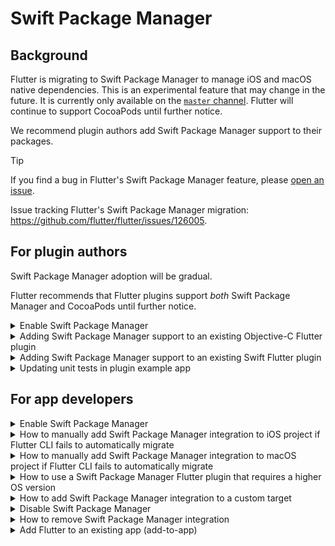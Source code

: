 # Swift Package Manager

## Background

Flutter is migrating to Swift Package Manager to manage iOS and macOS native dependencies.
This is an experimental feature that may change in the future.
It is currently only available on the [`master` channel](https://docs.flutter.dev/release/upgrade#switching-flutter-channels).
Flutter will continue to support CocoaPods until further notice.

We recommend plugin authors add Swift Package Manager support to their packages.

> [!TIP]
> If you find a bug in Flutter's Swift Package Manager feature,
> please [open an issue](https://github.com/flutter/flutter/issues/new?template=2_bug.yml).

Issue tracking Flutter's Swift Package Manager migration: https://github.com/flutter/flutter/issues/126005.

## For plugin authors

Swift Package Manager adoption will be gradual.

Flutter recommends that Flutter plugins support _both_ Swift Package Manager
and CocoaPods until further notice.

<!-- The 'Enable Swift Package Manager' section is copied in the
For app developers' and 'For plugin authors' sections. Keep these in sync! -->
<details>
  <summary>Enable Swift Package Manager</summary>

### Enable Swift Package Manager

Switch to Flutter's `master` channel:

```sh
flutter channel master
flutter upgrade
```

Enable the Swift Package Manager feature:

```sh
flutter config --enable-swift-package-manager
```

Running an app using the Flutter CLI will automatically migrate it to support
Swift Package Manager.

> **Note**:
> Flutter will fallback to CocoaPods for dependencies that do not support Swift
> Package Manager yet.

</details>
<!-- The 'Enable Swift Package Manager' section is copied in the
For app developers' and 'For plugin authors' sections. Keep these in sync! -->

<details>
  <summary>Adding Swift Package Manager support to an existing Objective-C Flutter plugin</summary>

### Adding Swift Package Manager support to an existing Objective-C Flutter plugin

Replace `plugin_name` throughout this guide with the name of your plugin.
The below example uses `ios`, replace `ios` with `macos`/`darwin` as applicable.

1. Enable the Swift Package Manager feature.

2. Start by creating a directory under the `ios`, `macos`, and/or `darwin` directories.
Name this new directory the name of the platform package.

<pre>
/plugin_name/plugin_name_ios/ios/<b>plugin_name_ios</b>
</pre>

3. Within this new directory, create the following files/directories:
    - Package.swift (file)
    - Sources (directory)
    - Sources/plugin_name_ios (directory)
    - Sources/plugin_name_ios/include (directory)
    - Sources/plugin_name_ios/include/plugin_name_ios (directory)
    - Sources/plugin_name_ios/include/plugin_name_ios/.gitkeep (file)
      - Needed to ensure the directory is committed, even if empty. Can be removed if files are added to the directory.

<pre>
/plugin_name/plugin_name_ios/ios/plugin_name_ios/<b>Package.swift</b>
/plugin_name/plugin_name_ios/ios/plugin_name_ios/<b>Sources</b>
/plugin_name/plugin_name_ios/ios/plugin_name_ios/<b>Sources/plugin_name_ios</b>
/plugin_name/plugin_name_ios/ios/plugin_name_ios/<b>Sources/plugin_name_ios/include</b>
/plugin_name/plugin_name_ios/ios/plugin_name_ios/<b>Sources/plugin_name_ios/include/plugin_name_ios</b>
/plugin_name/plugin_name_ios/ios/plugin_name_ios/<b>Sources/plugin_name_ios/include/plugin_name_ios/.gitkeep</b>
</pre>

4. Use the following template in the `Package.swift`

```swift
// swift-tools-version: 5.9
// The swift-tools-version declares the minimum version of Swift required to build this package.

import PackageDescription

let package = Package(
    name: "plugin_name_ios",
    platforms: [
        .iOS("12.0"),
        .macOS("10.14")
    ],
    products: [
        // If the plugin name contains "_", replace with "-" for the library name
        .library(name: "plugin-name-ios", targets: ["plugin_name_ios"])
    ],
    dependencies: [],
    targets: [
        .target(
            name: "plugin_name_ios",
            dependencies: [],
            resources: [
                // If your plugin requires a privacy manifest, for example if it uses any required
                // reason APIs, update the PrivacyInfo.xcprivacy file to describe your plugin's
                // privacy impact, and then uncomment these lines. For more information, see
                // https://developer.apple.com/documentation/bundleresources/privacy_manifest_files
                // .process("PrivacyInfo.xcprivacy"),

                // If you have other resources that need to be bundled with your plugin, refer to
                // the following instructions to add them:
                // https://developer.apple.com/documentation/xcode/bundling-resources-with-a-swift-package
            ],
            cSettings: [
                .headerSearchPath("include/plugin_name_ios")
            ]
        )
    ]
)
```

* **If the plugin name contains `_`, the library name must be a `-` separated version of the plugin name.**
5. If your plugin has a `PrivacyInfo.xcprivacy`, move it to `Sources/plugin_name_ios/PrivacyInfo.xcprivacy` and uncomment the resource in the Package.swift.
```diff
            resources: [
                // If your plugin requires a privacy manifest, for example if it uses any required
                // reason APIs, update the PrivacyInfo.xcprivacy file to describe your plugin's
                // privacy impact, and then uncomment these lines. For more information, see
                // https://developer.apple.com/documentation/bundleresources/privacy_manifest_files
-                // .process("PrivacyInfo.xcprivacy"),
+                .process("PrivacyInfo.xcprivacy"),

                // If you have other resources that need to be bundled with your plugin, refer to
                // the following instructions to add them:
                // https://developer.apple.com/documentation/xcode/bundling-resources-with-a-swift-package
            ],
```
6. Move any resource files from `ios/Assets` to `Sources/plugin_name_ios` (or a subdirectory). Then add them to your Package.swift if applicable. See https://developer.apple.com/documentation/xcode/bundling-resources-with-a-swift-package for more instructions.
7. Move any public headers from `ios/Classes` to `Sources/plugin_name_ios/include/plugin_name_ios`
    * If you're unsure what headers are public, check your `podspec` for `public_header_files`. If not found, that means all of your headers were public. You should consider whether or not you want all of your headers to be public.
    * The `pluginClass` defined in your pubspec.yaml must be public and within this directory.
8. Handling modulemap (skip this step if not using a custom modulemap)

    If you're using a modulemap for CocoaPods to create a Test submodule, consider removing it for Swift Package Manager. Note that this will make all public headers available via the module.

    To remove it for Swift Package Manager but keep it for CocoaPods, exclude the modulemap and umbrella header in the plugin's Package.swift. The example below assumes they are located within the `Sources/plugin_name_ios/include` directory.

    ```diff
            .target(
                name: "plugin_name_ios",
                dependencies: [],
    +           exclude: ["include/cocoapods_plugin_name_ios.modulemap", "include/plugin_name_ios-umbrella.h"],
    ```

    If you want to keep your unit tests compatible with both CocoaPods and Swift Package Manager, you can try the following:
    ```diff
    @import plugin_name_ios;
    - @import plugin_name_ios.Test;
    + #if __has_include(<plugin_name_ios/plugin_name_ios-umbrella.h>)
    +   @import plugin_name_ios.Test;
    + #endif
    ```

    If you would like to use a custom modulemap with your Swift package,
    please refer to [Swift Package Manager's documentation](https://github.com/apple/swift-package-manager/blob/main/Documentation/Usage.md#creating-c-language-targets).

9. Move all remaining files from `ios/Classes` to `Sources/plugin_name_ios`
10. `ios/Assets`, `ios/Resources`, `ios/Classes` should now be empty and can be deleted
11. If your header files were previously within the same directory as your implementation files, you may need to change your import statements.

    For example, if the following changes were made:
    * `ios/Classes/PublicHeaderFile.h` --> `Sources/plugin_name_ios/include/plugin_name_ios/PublicHeaderFile.h`
    * `ios/Classes/ImplementationFile.m` --> `Sources/plugin_name_ios/ImplementationFile.m`

    Within `ImplementationFile.m`, the import would change:
    ```diff
    - #import "PublicHeaderFile.h"
    + #import "./include/plugin_name_ios/PublicHeaderFile.h"
    ```

12. If using pigeon, you'll want to update your pigeon input file

    ```diff
    - objcHeaderOut: 'ios/Classes/messages.g.h',
    + objcHeaderOut: 'ios/plugin_name_ios/Sources/plugin_name_ios/messages.g.h',
    - objcSourceOut: 'ios/Classes/messages.g.m',
    + objcSourceOut: 'ios/plugin_name_ios/Sources/plugin_name_ios/messages.g.m',
    ```

    If your `objcHeaderOut` file is no longer within the same directory as the `objcSourceOut`, you can change the `#import` using `ObjcOptions.headerIncludePath`:

    ```diff
    objcHeaderOut: 'ios/plugin_name_ios/Sources/plugin_name_ios/include/plugin_name_ios/messages.g.h',
    objcSourceOut: 'ios/plugin_name_ios/Sources/plugin_name_ios/messages.g.m',
    + objcOptions: ObjcOptions(
    +   headerIncludePath: './include/plugin_name_ios/messages.g.h',
    + ),
    ```

13. Update your Package.swift with any customizations you may need
    1. Open `/plugin_name/plugin_name_ios/ios/plugin_name_ios/` in Xcode
        * If package does not show any files in Xcode, quit Xcode (Xcode > Quit Xcode) and reopen
        * You don't need to edit your Package.swift through Xcode, but Xcode will provide helpful feedback
        * If Xcode isn't updating after you make a change, try clicking File > Packages > Reset Package Caches
    2. [Add dependencies](https://developer.apple.com/documentation/packagedescription/package/dependency)
    3. If your package must be linked explicitly `static` or `dynamic` ([not recommended](https://developer.apple.com/documentation/packagedescription/product/library(name:type:targets:))), update the [Product](https://developer.apple.com/documentation/packagedescription/product) to define the type
    ```swift
    products: [
        .library(name: "plugin-name-ios", type: .static, targets: ["plugin_name_ios"])
    ],
    ```
    4. Make any other customizations - see https://developer.apple.com/documentation/packagedescription for more info on how to write a Package.swift.
    5. If you add additional targets to your Package.swift, try to name them uniquely. If your target name conflicts with another target from another package, this can cause issues that may require manual intervention to be able to use your plugin.

14. Update your `plugin_name_ios.podspec` to point to new paths.
```diff
- s.source_files = 'Classes/**/*.{h,m}'
+ s.source_files = 'plugin_name_ios/Sources/plugin_name_ios/**/*.{h,m}'

- s.public_header_files = 'Classes/**/*.h'
+ s.public_header_files = 'plugin_name_ios/Sources/plugin_name_ios/include/**/*.h'

- s.module_map = 'Classes/cocoapods_plugin_name_ios.modulemap'
+ s.module_map = 'plugin_name_ios/Sources/plugin_name_ios/include/cocoapods_plugin_name_ios.modulemap'

- s.resource_bundles = {'plugin_name_ios_privacy' => ['Resources/PrivacyInfo.xcprivacy']}
+ s.resource_bundles = {'plugin_name_ios_privacy' => ['plugin_name_ios/Sources/plugin_name_ios/PrivacyInfo.xcprivacy']}
```

15. Update getting of resources from bundle to use `SWIFTPM_MODULE_BUNDLE`
```objc
#if SWIFT_PACKAGE
   NSBundle *bundle = SWIFTPM_MODULE_BUNDLE;
 #else
   NSBundle *bundle = [NSBundle bundleForClass:[self class]];
 #endif
 NSURL *imageURL = [bundle URLForResource:@"image" withExtension:@"jpg"];
```
  * Note: `SWIFTPM_MODULE_BUNDLE` will only work if there are actual resources (either [defined in the Package.swift](https://developer.apple.com/documentation/xcode/bundling-resources-with-a-swift-package#Explicitly-declare-or-exclude-resources) or [automatically included by Xcode](https://developer.apple.com/documentation/xcode/bundling-resources-with-a-swift-package#:~:text=Xcode%20detects%20common%20resource%20types%20for%20Apple%20platforms%20and%20treats%20them%20as%20a%20resource%20automatically)). Otherwise, it will fail.

16. If your `plugin_name_ios/Sources/plugin_name_ios/include` directory only contains a `.gitkeep`,
    you'll want update your `.gitignore` to include the following:

    ```gitignore
    !.gitkeep
    ```

    Then run `flutter pub publish --dry-run` to ensure the `include` directory will be published.

17. Verify plugin still works with CocoaPods
    1. Disable Swift Package Manager
      ```
      flutter config --no-enable-swift-package-manager
      ```
    2. Run `flutter run` with the example app and ensure it builds and runs
18. Verify plugin works with Swift Package Manager
    1. Enable Swift Package Manager
      ```
      flutter config --enable-swift-package-manager
      ```
    2. Run `flutter run` with the example app and ensure it builds and runs
    3. Open the example app in Xcode and ensure Package Dependencies show in the left Project Navigator

19. Verify tests pass
  * **If your plugin has Native unit tests (XCTest), make sure you also complete "Updating unit tests in plugin example app" below.**
  * [Follow instructions for testing plugins](https://docs.flutter.dev/testing/testing-plugins)
</details>

<details>
  <summary>Adding Swift Package Manager support to an existing Swift Flutter plugin</summary>

### Adding Swift Package Manager support to an existing Swift Flutter plugin

Replace `plugin_name` throughout this guide with the name of your plugin.
The below example uses `ios`, replace `ios` with `macos`/`darwin` as applicable.

1. Enable the Swift Package Manager feature.

2. Start by creating a directory under the `ios`, `macos`, and/or `darwin` directories. Name this new directory the name of the platform package.

<pre>
/plugin_name/plugin_name_ios/ios/<b>plugin_name_ios</b>
</pre>

3. Within this new directory, create the following files/directories:
    - Package.swift (file)
    - Sources (directory)
    - Sources/plugin_name_ios (directory)

<pre>
/plugin_name/plugin_name_ios/ios/plugin_name_ios/<b>Package.swift</b>
/plugin_name/plugin_name_ios/ios/plugin_name_ios/<b>Sources</b>
/plugin_name/plugin_name_ios/ios/plugin_name_ios/<b>Sources/plugin_name_ios</b>
</pre>

4. Use the following template in the `Package.swift`
```swift
// swift-tools-version: 5.9
// The swift-tools-version declares the minimum version of Swift required to build this package.

import PackageDescription

let package = Package(
    name: "plugin_name_ios",
    platforms: [
        .iOS("12.0"),
        .macOS("10.14")
    ],
    products: [
        // If the plugin name contains "_", replace with "-" for the library name
        .library(name: "plugin-name-ios", targets: ["plugin_name_ios"])
    ],
    dependencies: [],
    targets: [
        .target(
            name: "plugin_name_ios",
            dependencies: [],
            resources: [
                // If your plugin requires a privacy manifest, for example if it uses any required
                // reason APIs, update the PrivacyInfo.xcprivacy file to describe your plugin's
                // privacy impact, and then uncomment these lines. For more information, see
                // https://developer.apple.com/documentation/bundleresources/privacy_manifest_files
                // .process("PrivacyInfo.xcprivacy"),

                // If you have other resources that need to be bundled with your plugin, refer to
                // the following instructions to add them:
                // https://developer.apple.com/documentation/xcode/bundling-resources-with-a-swift-package
            ]
        )
    ]
)
```

* **If the plugin name contains `_`, the library name must be a `-` separated version of the plugin name.**

5. If your plugin has a `PrivacyInfo.xcprivacy`, move it to `Sources/plugin_name_ios/PrivacyInfo.xcprivacy` and uncomment the resource in the Package.swift.
```diff
            resources: [
                // If your plugin requires a privacy manifest, for example if it uses any required
                // reason APIs, update the PrivacyInfo.xcprivacy file to describe your plugin's
                // privacy impact, and then uncomment these lines. For more information, see
                // https://developer.apple.com/documentation/bundleresources/privacy_manifest_files
-                // .process("PrivacyInfo.xcprivacy"),
+                .process("PrivacyInfo.xcprivacy"),

                // If you have other resources that need to be bundled with your plugin, refer to
                // the following instructions to add them:
                // https://developer.apple.com/documentation/xcode/bundling-resources-with-a-swift-package
            ],
```
6. Move any resource files from `ios/Assets` to `Sources/plugin_name_ios` (or a subdirectory). Then add them to your Package.swift if applicable. See https://developer.apple.com/documentation/xcode/bundling-resources-with-a-swift-package for more instructions.
7. Move all files from `ios/Classes` to `Sources/plugin_name_ios`
8. `ios/Assets`, `ios/Resources`, `ios/Classes` should now be empty and can be deleted
9. If using pigeon, you'll want to update your pigeon input file
```diff
- swiftOut: 'ios/Classes/messages.g.swift',
+ swiftOut: 'ios/plugin_name_ios/Sources/plugin_name_ios/messages.g.swift',
```

10. Update your Package.swift with any customizations you may need
    1. Open `/plugin_name/plugin_name_ios/ios/plugin_name_ios/` in Xcode
        * If package does not show any files in Xcode, quit Xcode (Xcode > Quit Xcode) and reopen
        * You don't need to edit your Package.swift through Xcode, but Xcode will provide helpful feedback
        * If Xcode isn't updating after you make a change, try clicking File > Packages > Reset Package Caches
    2. [Add dependencies](https://developer.apple.com/documentation/packagedescription/package/dependency)
    3. If your package must be linked explicitly `static` or `dynamic`, update the [Product](https://developer.apple.com/documentation/packagedescription/product) to define the type
    ```swift
    products: [
        .library(name: "plugin-name-ios", type: .static, targets: ["plugin_name_ios"])
    ],
    ```
    4. Make any other customizations - see https://developer.apple.com/documentation/packagedescription for more info on how to write a Package.swift.
    5. If you add additional targets to your Package.swift, try to name them uniquely. If your target name conflicts with another target from another package, this can cause issues that may require manual intervention to be able to use your plugin.
11. Update your `plugin_name_ios.podspec` to point to new paths.
```diff
- s.source_files = 'Classes/**/*.swift'
+ s.source_files = 'plugin_name_ios/Sources/plugin_name_ios/**/*.swift'

- s.resource_bundles = {'plugin_name_ios_privacy' => ['Resources/PrivacyInfo.xcprivacy']}
+ s.resource_bundles = {'plugin_name_ios_privacy' => ['plugin_name_ios/Sources/plugin_name_ios/PrivacyInfo.xcprivacy']}
```

12. Update getting of resources from bundle to use `Bundle.module`
```swift
#if SWIFT_PACKAGE
     let settingsURL = Bundle.module.url(forResource: "image", withExtension: "jpg")
#else
     let settingsURL = Bundle(for: Self.self).url(forResource: "image", withExtension: "jpg")
#endif
```
  * Note: `Bundle.module` will only work if there are actual resources (either [defined in the Package.swift](https://developer.apple.com/documentation/xcode/bundling-resources-with-a-swift-package#Explicitly-declare-or-exclude-resources) or [automatically included by Xcode](https://developer.apple.com/documentation/xcode/bundling-resources-with-a-swift-package#:~:text=Xcode%20detects%20common%20resource%20types%20for%20Apple%20platforms%20and%20treats%20them%20as%20a%20resource%20automatically)). Otherwise, it will fail.
13. Verify plugin still works with CocoaPods
    1. Disable Swift Package Manager
    ```
    flutter config --no-enable-swift-package-manager
    ```
    2. Run `flutter run` with the example app and ensure it builds and runs
14. Verify plugin works with Swift Package Manager
    1. Enable Swift Package Manager
    ```
    flutter config --enable-swift-package-manager
    ```
    2. Run `flutter run` with the example app and ensure it builds and runs
    3. Open the example app in Xcode and ensure Package Dependencies show in the left Project Navigator
15. Verify tests pass
  * **If your plugin has Native unit tests (XCTest), make sure you also complete "Updating unit tests in plugin example app" below.**
  * [Follow instructions for testing plugins](https://docs.flutter.dev/testing/testing-plugins)
</details>

<details>
  <summary>Updating unit tests in plugin example app</summary>

### Updating unit tests in plugin example app

If your plugin has native XCTests, you may need to update them to work with Swift Package Manager if one of the following is true:
  * You're using a CocoaPod dependency for the test
  * Your plugin is explicitly set to `type: .dynamic` in its Package.swift

1. Open your `example/ios/Runner.xcworkspace` in Xcode
2. If you were using a CocoaPod dependency for tests, such as `OCMock`, you'll want to remove it from your Podfile

```diff
target 'RunnerTests' do
  inherit! :search_paths
-  pod 'OCMock', '3.5'
end`
```

Then in the terminal, run `pod install` in the `plugin_name_ios/example/ios` directory

3. Navigate to Package Dependencies for the project

![Screenshot 2024-04-05 at 10 13 56 AM](https://github.com/flutter/flutter/assets/15619084/0d862f5f-8bff-41df-9cf4-3f56b1957230)

4. Click the `+` button and add any test-only dependencies by searching for them in the top right search bar.

![Screenshot 2024-04-09 at 3 11 21 PM](https://github.com/flutter/flutter/assets/15619084/9e88c220-97d6-48f8-91ce-0b0ce72f50fa)

Note: OCMock uses unsafe build flags and can only be used if targeted by commit. `fe1661a3efed11831a6452f4b1a0c5e6ddc08c3d` is the commit for the 3.9.3 version.

5. Ensure it is added to the `RunnerTests` Target and click the `Add Package` button

![Screenshot 2024-04-09 at 3 12 12 PM](https://github.com/flutter/flutter/assets/15619084/06424d39-e317-4360-8b99-571fd3f046f2)

6. If you've explicitly set your plugin's library type to `.dynamic` in its Package.swift ([not recommended](https://developer.apple.com/documentation/packagedescription/product/library(name:type:targets:))), you'll also need to add it as a dependency to the `RunnerTests` target.
   1. First, ensure `RunnerTests` has a `Link Binary With Libraries` Build Phase
   ![Screenshot 2024-04-19 at 3 14 56 PM](https://github.com/flutter/flutter/assets/15619084/64a050f1-c1e0-4ed5-a2fc-87002d3bf72b)

   2. If it does not already exist, create one by selecting the `+` button and selecting `New Link Binary With Libraries Phase`
   ![Screenshot 2024-04-19 at 3 13 01 PM](https://github.com/flutter/flutter/assets/15619084/0ca159c1-8b57-4789-aad6-d7020a1907a0)

   3. Navigate to Package Dependencies for the project
   4. Click the `+` button
   5. Click the `Add Local...` button on the bottom of the dialog that opens
   6. Navigate to `plugin_name/plugin_name_ios/ios/plugin_name_ios` and click the `Add Package` button
   7. Ensure it is added to the `RunnerTests` target and click the `Add Package` button

7. Ensure tests pass Product > Test
</details>

## For app developers

<!-- The 'Enable Swift Package Manager' section is copied in the
For app developers' and 'For plugin authors' sections. Keep these in sync! -->
<details>
  <summary>Enable Swift Package Manager</summary>

### Enable Swift Package Manager

Switch to Flutter's `master` channel:

```sh
flutter channel master
flutter upgrade
```

Enable the Swift Package Manager feature:

```sh
flutter config --enable-swift-package-manager
```

Running an app using the Flutter CLI will automatically migrate it to support
Swift Package Manager.

> **Note**:
> Flutter will fallback to CocoaPods for dependencies that do not support Swift
> Package Manager yet.

</details>
<!-- The 'Enable Swift Package Manager' section is copied in the
For app developers' and 'For plugin authors' sections. Keep these in sync! -->

<details>
  <summary>How to manually add Swift Package Manager integration to iOS project if Flutter CLI fails to automatically migrate</summary>

### How to manually add Swift Package Manager integration to iOS project if Flutter CLI fails to automatically migrate

Please [file a bug](https://github.com/flutter/flutter/issues/new?template=1_activation.yml) before manually migrating to help the Flutter team improve the automatic migration. Please include the error message you received and consider including a copy of the of the following files in your bug report:
* ios/Runner.xcodeproj/project.pbxproj
* ios/Runner.xcodeproj/xcshareddata/xcschemes/Runner.xcscheme (or the xcsheme for the flavor used)

#### Part 1: Add FlutterGeneratedPluginSwiftPackage Package Dependency

1. Open your app (your_app/ios/Runner.xcworkspace) in Xcode
2. Navigate to Package Dependencies for the project

![Screenshot 2024-04-05 at 10 13 56 AM](https://github.com/flutter/flutter/assets/15619084/0d862f5f-8bff-41df-9cf4-3f56b1957230)

3. Click the `+` button
4. Click the `Add Local...` button on the bottom of the dialog that opens
5. Navigate to `your_app/ios/Flutter/ephemeral/Packages/FlutterGeneratedPluginSwiftPackage` and click the `Add Package` button
6. Ensure it is added to the `Runner` target and click the `Add Package` button

![Screenshot 2024-04-05 at 10 17 21 AM](https://github.com/flutter/flutter/assets/15619084/b5bf410d-c0d4-47b0-b84c-2738002e97d4)

7. Ensure `FlutterGeneratedPluginSwiftPackage` was added to Frameworks, Libraries, and Embedded Content

![Screenshot 2024-04-05 at 10 20 12 AM](https://github.com/flutter/flutter/assets/15619084/7511e021-337c-4d14-bf14-e5804130cb0a)

#### Part 2: Add Run Prepare Flutter Framework Script Pre-Action

**The following must be completed for each flavor.**

1. Next, select Product > Scheme > Edit Scheme
2. Click the `>` next to "Build" in the left side bar
3. Select Pre-actions
4. Click the `+` button and select `New Run Script Action` from the menu
5. Click the "Run Script" title and change to `Run Prepare Flutter Framework Script`.
6. Change the "Provide build settings from" to the app.
7. Input the following in the text box:
```
/bin/sh "$FLUTTER_ROOT/packages/flutter_tools/bin/xcode_backend.sh" prepare
```

![Screenshot 2024-04-05 at 10 24 44 AM](https://github.com/flutter/flutter/assets/15619084/f363db20-634d-46c1-9dd3-9f4a3ec9b992)

#### Part 3: Run app

1. Run the app in Xcode and ensure `FlutterGeneratedPluginSwiftPackage` is a target dependency and `Run Prepare Flutter Framework Script` is being run as a pre-action.

![Screenshot 2024-04-05 at 12 31 43 PM](https://github.com/flutter/flutter/assets/15619084/ff5070c9-b42f-4930-8b15-70e8024fd3c1)

2. Also, ensure the app runs on the command line with `flutter run`.

</details>

<details>
  <summary>How to manually add Swift Package Manager integration to macOS project if Flutter CLI fails to automatically migrate</summary>

### How to manually add Swift Package Manager integration to macOS project if Flutter CLI fails to automatically migrate
Please [file a bug](https://github.com/flutter/flutter/issues/new?template=1_activation.yml) before manually migrating to help the Flutter team improve the automatic migration. Please include the error message you received and consider including a copy of the of the following files in your bug report:
* macos/Runner.xcodeproj/project.pbxproj
* macos/Runner.xcodeproj/xcshareddata/xcschemes/Runner.xcscheme (or the xcscheme for the flavor used)

#### Part 1: Add FlutterGeneratedPluginSwiftPackage Package Dependency

1. Open your app (your_app/macos/Runner.xcworkspace) in Xcode
2. Navigate to Package Dependencies for the project

![Screenshot 2024-04-05 at 10 13 56 AM](https://github.com/flutter/flutter/assets/15619084/0d862f5f-8bff-41df-9cf4-3f56b1957230)

3. Click the `+` button
4. Click the `Add Local...` button on the bottom of the dialog that opens
5. Navigate to `your_app/macos/Flutter/ephemeral/Packages/FlutterGeneratedPluginSwiftPackage` and click the `Add Package` button
6. Ensure it is added to the Runner Target and click the `Add Package` button

![Screenshot 2024-04-05 at 10 17 21 AM](https://github.com/flutter/flutter/assets/15619084/b5bf410d-c0d4-47b0-b84c-2738002e97d4)

7. Ensure `FlutterGeneratedPluginSwiftPackage` was added to Frameworks, Libraries, and Embedded Content

![Screenshot 2024-04-05 at 10 20 12 AM](https://github.com/flutter/flutter/assets/15619084/7511e021-337c-4d14-bf14-e5804130cb0a)

#### Part 2: Add Run Prepare Flutter Framework Script Pre-Action

**The following must be completed for each flavor.**

1. Next, select Product > Scheme > Edit Scheme
2. Click the `>` next to "Build" in the left side bar
3. Select Pre-actions
4. Click the `+` button and select `New Run Script Action` from the menu
5. Click the "Run Script" title and change to `Run Prepare Flutter Framework Script`.
6. Change the "Provide build settings from" to the Runner target.
7. Input the following in the text box:
```
"$FLUTTER_ROOT"/packages/flutter_tools/bin/macos_assemble.sh prepare
```

![Screenshot 2024-04-05 at 2 22 56 PM](https://github.com/flutter/flutter/assets/15619084/c9c2e159-12ff-4230-829a-c5c72a7e31dc)

#### Part 3: Run app

1. Run the app in Xcode and ensure `FlutterGeneratedPluginSwiftPackage` is a target dependency and `Run Prepare Flutter Framework Script` is being run as a pre-action.

![Screenshot 2024-04-05 at 12 31 43 PM](https://github.com/flutter/flutter/assets/15619084/ff5070c9-b42f-4930-8b15-70e8024fd3c1)

2. Also, ensure the app runs on the command line with `flutter run`.

</details>

<details>
  <summary>How to use a Swift Package Manager Flutter plugin that requires a higher OS version</summary>

### How to use a Swift Package Manager Flutter plugin that requires a higher OS version

If a Swift Package Flutter Manager plugin requires a higher OS version than the project, you may get an error like this:

```
Target Integrity (Xcode): The package product 'plugin_name_ios' requires minimum platform version 14.0 for the iOS platform, but this target supports 12.0
```

To still be able to use the plugin, you'll need to increase the Minimum Deployment of your project to match. Keep in mind, this will increase the minimum OS version that your app can run on.

![Screenshot 2024-04-05 at 3 04 09 PM](https://github.com/flutter/flutter/assets/15619084/c7cfe40c-8d90-4be5-9bee-b92af090f663)

</details>

<details>
  <summary>How to add Swift Package Manager integration to a custom target</summary>

### How to add Swift Package Manager integration to a custom target
Follow the steps in `How to manually add Swift Package Manager integration to iOS/macOS project if Flutter CLI fails to automatically migrate`.

In Part 1, Step 6 use your custom target instead of the Flutter target.

In Part 2, Step 6 use your custom target instead of the Flutter target.

</details>

<details>
  <summary>Disable Swift Package Manager</summary>

### Disable Swift Package Manager

Disabling Swift Package Manager will cause Flutter to use CocoaPods for all dependencies. However, Swift Package Manager will remain intregrated with your project. To remove integration, follow "How to remove Swift Package Manager integration" instructions below.

> 💡 **Tip**:
> If you found a bug in Flutter's Swift Package Manager feature,
> please [open an issue](https://github.com/flutter/flutter/issues/new?template=2_bug.yml).

#### Disable for a single project

In the project's pubspec.yaml, under the `flutter` section,
add `disable-swift-package-manager: true`.

```yaml
# The following section is specific to Flutter packages.
flutter:
  disable-swift-package-manager: true
```

#### Disable globally for all projects

Run the following command:

```sh
flutter config --no-enable-swift-package-manager
```
</details>

<details>
  <summary>How to remove Swift Package Manager integration</summary>

### How to remove Swift Package Manager integration

1. Disable Swift Package Manager (see "Disable Swift Package Manager" instructions above).
2. Open your app (`your_app/ios/Runner.xcworkspace`) in Xcode
2. Navigate to Package Dependencies for the project
3. Click on the `FlutterGeneratedPluginSwiftPackage` package and then click the `-` button

![Screenshot 2024-04-05 at 2 24 48 PM](https://github.com/flutter/flutter/assets/15619084/2ad421e3-473e-4db4-92a1-175b5984c822)

4. Navigate to Frameworks, Libraries, and Embedded Content for the Runner target
5. Click on `FlutterGeneratedPluginSwiftPackage` and then click the `-` button

![Screenshot 2024-04-05 at 2 25 25 PM](https://github.com/flutter/flutter/assets/15619084/caa5194a-80c2-4243-b251-13bd8fd3bfee)

6. Next, select Product > Scheme > Edit Scheme
7. Click the `>` next to "Build" in the left side bar
8. Select Pre-actions
9. Select the `Run Prepare Flutter Framework Script`
10. Click the 🗑️ button

![Screenshot](https://github.com/flutter/flutter/assets/737941/0f760191-bfb5-400b-a120-7c99f4751b0f)

</details>

<details>
  <summary>Add Flutter to an existing app (add-to-app)</summary>

### Add Flutter to an existing app (add-to-app)

Flutter's Swift Package Manager feature does not yet support add-to-app scenarios.
See: https://github.com/flutter/flutter/issues/146957

</details>
